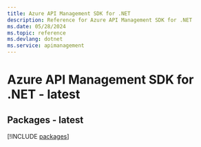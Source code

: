 ```yaml
---
title: Azure API Management SDK for .NET
description: Reference for Azure API Management SDK for .NET
ms.date: 05/28/2024
ms.topic: reference
ms.devlang: dotnet
ms.service: apimanagement
---
```

# Azure API Management SDK for .NET - latest
## Packages - latest
[!INCLUDE [packages](api-management-index.md)]